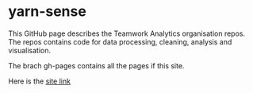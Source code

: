 # yarn-sense
This GitHub page describes the Teamwork Analytics organisation repos. The repos contains code for data processing, cleaning, analysis and visualisation.

The brach gh-pages contains all the pages if this site.

Here is the [site link](https://teamwork-analytics.github.io/yarn-sense/)
